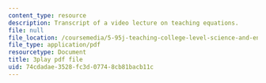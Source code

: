 ```yaml
---
content_type: resource
description: Transcript of a video lecture on teaching equations.
file: null
file_location: /coursemedia/5-95j-teaching-college-level-science-and-engineering-spring-2009/74cdadae3528fc3d07748cb81bacb11c_gyboshu425k.pdf
file_type: application/pdf
resourcetype: Document
title: 3play pdf file
uid: 74cdadae-3528-fc3d-0774-8cb81bacb11c
---
```

